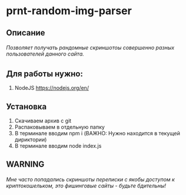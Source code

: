 # prnt-random-img-parser
 
## Описание

###### Позволяет получать рандомные скриншотоы совершенно разных пользователей данного сайта.

## Для работы нужно:

1. NodeJS https://nodejs.org/en/

## Установка

1. Скачиваем архив с git
2. Распаковываем в отдельную папку
3. В терминале вводим npm i (ВАЖНО: Нужно находится в текущей дириктории)
4. В терминале вводим node index.js

## WARNING

###### Мне часто попадались скриншоты переписки с якобы доступом к криптокошельком, это фишинговые сайты - будьте бдительны!
